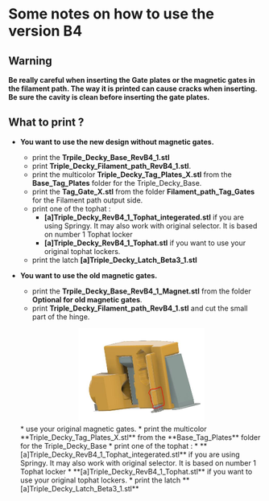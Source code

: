 # **Some notes on how to use the version B4**
## **Warning**
 **Be really careful when inserting the Gate plates or the magnetic gates in the filament path. The way it is printed can cause cracks when inserting. Be sure the cavity is clean before inserting the gate plates.**

## **What to print ?**

 * **You want to use the new design without magnetic gates.**
   * print the **Trpile_Decky_Base_RevB4_1.stl** 
   * print **Triple_Decky_Filament_path_RevB4_1.stl**.   
   * print the multicolor **Triple_Decky_Tag_Plates_X.stl** from the **Base_Tag_Plates** folder for the Triple_Decky_Base.
   * print the **Tag_Gate_X.stl** from the folder **Filament_path_Tag_Gates** for the Filament path output side.
    * print one of the tophat :
      * **[a]Triple_Decky_RevB4_1_Tophat_integerated.stl** if you are using Springy. It may also work with original selector. It is based on number 1 Tophat locker
      * **[a]Triple_Decky_RevB4_1_Tophat.stl** if you want to use your original tophat lockers.
    * print the latch **[a]Triple_Decky_Latch_Beta3_1.stl**<p>

* **You want to use the old magnetic gates.**
  * print the **Trpile_Decky_Base_RevB4_1_Magnet.stl** from the folder **Optional for old magnetic gates**.
  * print **Triple_Decky_Filament_path_RevB4_1.stl** and cut the small part of the hinge. 
  <p><center><img src="../../../Images/Filament_path_cutout.JPG" width="250" alt="Triple Decky for Sturdy Bunny"></center>
  * use your original magnetic gates.
  * print the multicolor **Triple_Decky_Tag_Plates_X.stl** from the **Base_Tag_Plates** folder for the Triple_Decky_Base
  * print one of the tophat :
    * **[a]Triple_Decky_RevB4_1_Tophat_integerated.stl** if you are using Springy. It may also work with original selector. It is based on number 1 Tophat locker
    * **[a]Triple_Decky_RevB4_1_Tophat.stl** if you want to use your original tophat lockers.
  * print the latch **[a]Triple_Decky_Latch_Beta3_1.stl** <p>
